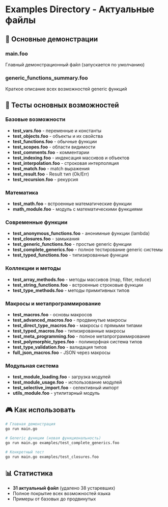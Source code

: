 # Examples Directory - Актуальные файлы

## 🎯 Основные демонстрации

### **main.foo** 
Главный демонстрационный файл (запускается по умолчанию)

### **generic_functions_summary.foo**
Краткое описание всех возможностей generic функций

## 🔧 Тесты основных возможностей

### Базовые возможности
- **test_vars.foo** - переменные и константы
- **test_objects.foo** - объекты и их свойства  
- **test_functions.foo** - обычные функции
- **test_scopes.foo** - области видимости
- **test_comments.foo** - комментарии
- **test_indexing.foo** - индексация массивов и объектов
- **test_interpolation.foo** - строковая интерполяция
- **test_match.foo** - match выражения
- **test_result.foo** - Result тип (Ok/Err)
- **test_recursion.foo** - рекурсия

### Математика
- **test_math.foo** - встроенные математические функции
- **math_module.foo** - модуль с математическими функциями

### Современные функции
- **test_anonymous_functions.foo** - анонимные функции (lambda)
- **test_closures.foo** - замыкания
- **test_generic_functions.foo** - простые generic функции
- **test_complete_generics.foo** - полное тестирование generic системы
- **test_typed_functions.foo** - типизированные функции

### Коллекции и методы
- **test_array_methods.foo** - методы массивов (map, filter, reduce)
- **test_string_functions.foo** - встроенные строковые функции  
- **test_type_methods.foo** - методы примитивных типов

### Макросы и метапрограммирование
- **test_macros.foo** - основы макросов
- **test_advanced_macros.foo** - продвинутые макросы
- **test_direct_type_macros.foo** - макросы с прямыми типами
- **test_typed_macros.foo** - типизированные макросы
- **test_meta_programming.foo** - полное метапрограммирование
- **test_polymorphic_types.foo** - полиморфная система типов
- **test_type_validation.foo** - валидация типов
- **full_json_macros.foo** - JSON через макросы

### Модульная система
- **test_module_loading.foo** - загрузка модулей
- **test_module_usage.foo** - использование модулей
- **test_selective_import.foo** - селективный импорт
- **utils_module.foo** - утилитарный модуль

## 🎮 Как использовать

```bash
# Главная демонстрация
go run main.go

# Generic функции (новая функциональность)
go run main.go examples/test_complete_generics.foo

# Конкретный тест  
go run main.go examples/test_closures.foo
```

## 📊 Статистика
- **31 актуальный файл** (удалено 38 устаревших)
- Полное покрытие всех возможностей языка
- Примеры от базовых до продвинутых